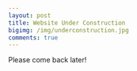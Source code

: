 ```yaml
--- 
layout: post 
title: Website Under Construction
bigimg: /img/underconstruction.jpg 
comments: true 
---
```


Please come back later!
